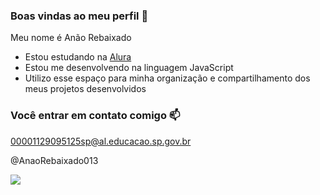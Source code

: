 ### Boas vindas ao meu perfil 🎱

Meu nome é Anão Rebaixado

- Estou estudando na [Alura](https://www.alura.com.br)
- Estou me desenvolvendo na linguagem JavaScript
- Utilizo esse espaço para minha organização e compartilhamento dos meus projetos desenvolvidos

### Você entrar em contato comigo 📫

00001129095125sp@al.educacao.sp.gov.br

@AnaoRebaixado013

![](https://media1.tenor.com/m/0RRzrR7xGj4AAAAd/you-are-my-sunshine-lebron-james.gif)
